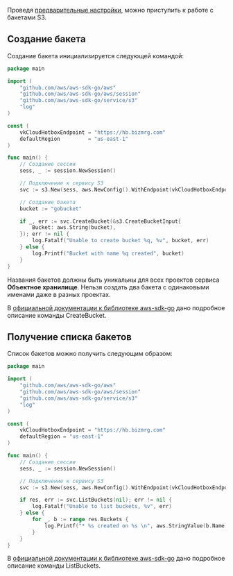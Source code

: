 Проведя [предварительные настройки](../s3-golang-setup/), можно приступить к работе с бакетами S3.

## Создание бакета

Создание бакета инициализируется следующей командой:

```go
package main

import (
	"github.com/aws/aws-sdk-go/aws"
	"github.com/aws/aws-sdk-go/aws/session"
	"github.com/aws/aws-sdk-go/service/s3"
	"log"
)

const (
	vkCloudHotboxEndpoint = "https://hb.bizmrg.com"
	defaultRegion         = "us-east-1"
)

func main() {
	// Создание сессии
	sess, _ := session.NewSession()

	// Подключение к сервису S3
	svc := s3.New(sess, aws.NewConfig().WithEndpoint(vkCloudHotboxEndpoint).WithRegion(defaultRegion))

	// Создание бакета
	bucket := "gobucket"

	if _, err := svc.CreateBucket(&s3.CreateBucketInput{
		Bucket: aws.String(bucket),
	}); err != nil {
		log.Fatalf("Unable to create bucket %q, %v", bucket, err)
	} else {
		log.Printf("Bucket with name %q created", bucket)
	}
}
```

<warn>

Названия бакетов должны быть уникальны для всех проектов сервиса **Объектное хранилище**. Нельзя создать два бакета с одинаковыми именами даже в разных проектах.

</warn>

В [официальной документации к библиотеке aws-sdk-go](https://docs.aws.amazon.com/sdk-for-go/api/service/s3/#S3.CreateBucket) дано подробное описание команды CreateBucket.

## Получение списка бакетов

Список бакетов можно получить следующим образом:

```go
package main

import (
	"github.com/aws/aws-sdk-go/aws"
	"github.com/aws/aws-sdk-go/aws/session"
	"github.com/aws/aws-sdk-go/service/s3"
	"log"
)

const (
	vkCloudHotboxEndpoint = "https://hb.bizmrg.com"
	defaultRegion = "us-east-1"
)

func main() {
	// Создание сессии
	sess, _ := session.NewSession()

	// Подключение к сервису S3
	svc := s3.New(sess, aws.NewConfig().WithEndpoint(vkCloudHotboxEndpoint).WithRegion(defaultRegion))

	if res, err := svc.ListBuckets(nil); err != nil {
		log.Fatalf("Unable to list buckets, %v", err)
	} else {
		for _, b := range res.Buckets {
			log.Printf("* %s created on %s \n", aws.StringValue(b.Name), aws.TimeValue(b.CreationDate))
		}
	}
}
```

В [официальной документации к библиотеке aws-sdk-go](https://docs.aws.amazon.com/sdk-for-go/api/service/s3/#S3.ListBuckets) дано подробное описание команды ListBuckets.
